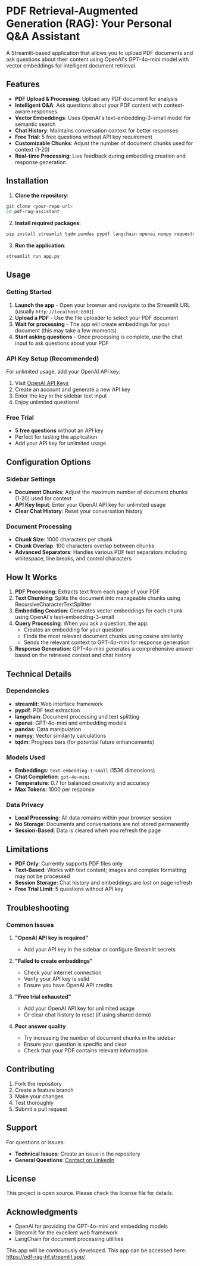 # PDF Retrieval-Augmented Generation (RAG): Your Personal Q&A Assistant

A Streamlit-based application that allows you to upload PDF documents and ask questions about their content using OpenAI's GPT-4o-mini model with vector embeddings for intelligent document retrieval.

## Features

- **PDF Upload & Processing**: Upload any PDF document for analysis
- **Intelligent Q&A**: Ask questions about your PDF content with context-aware responses
- **Vector Embeddings**: Uses OpenAI's text-embedding-3-small model for semantic search
- **Chat History**: Maintains conversation context for better responses
- **Free Trial**: 5 free questions without API key requirement
- **Customizable Chunks**: Adjust the number of document chunks used for context (1-20)
- **Real-time Processing**: Live feedback during embedding creation and response generation

## Installation

1. **Clone the repository**:
```bash
git clone <your-repo-url>
cd pdf-rag-assistant
```

2. **Install required packages**:
```bash
pip install streamlit tqdm pandas pypdf langchain openai numpy requests
```

3. **Run the application**:
```bash
streamlit run app.py
```

## Usage

### Getting Started

1. **Launch the app** - Open your browser and navigate to the Streamlit URL (usually `http://localhost:8501`)
2. **Upload a PDF** - Use the file uploader to select your PDF document
3. **Wait for processing** - The app will create embeddings for your document (this may take a few moments)
4. **Start asking questions** - Once processing is complete, use the chat input to ask questions about your PDF

### API Key Setup (Recommended)

For unlimited usage, add your OpenAI API key:

1. Visit [OpenAI API Keys](https://platform.openai.com/api-keys)
2. Create an account and generate a new API key
3. Enter the key in the sidebar text input
4. Enjoy unlimited questions!

### Free Trial

- **5 free questions** without an API key
- Perfect for testing the application
- Add your API key for unlimited usage

## Configuration Options

### Sidebar Settings

- **Document Chunks**: Adjust the maximum number of document chunks (1-20) used for context
- **API Key Input**: Enter your OpenAI API key for unlimited usage
- **Clear Chat History**: Reset your conversation history

### Document Processing

- **Chunk Size**: 1000 characters per chunk
- **Chunk Overlap**: 100 characters overlap between chunks
- **Advanced Separators**: Handles various PDF text separators including whitespace, line breaks, and control characters

## How It Works

1. **PDF Processing**: Extracts text from each page of your PDF
2. **Text Chunking**: Splits the document into manageable chunks using RecursiveCharacterTextSplitter
3. **Embedding Creation**: Generates vector embeddings for each chunk using OpenAI's text-embedding-3-small
4. **Query Processing**: When you ask a question, the app:
   - Creates an embedding for your question
   - Finds the most relevant document chunks using cosine similarity
   - Sends the relevant context to GPT-4o-mini for response generation
5. **Response Generation**: GPT-4o-mini generates a comprehensive answer based on the retrieved context and chat history

## Technical Details

### Dependencies

- **streamlit**: Web interface framework
- **pypdf**: PDF text extraction
- **langchain**: Document processing and text splitting
- **openai**: GPT-4o-mini and embedding models
- **pandas**: Data manipulation
- **numpy**: Vector similarity calculations
- **tqdm**: Progress bars (for potential future enhancements)

### Models Used

- **Embeddings**: `text-embedding-3-small` (1536 dimensions)
- **Chat Completion**: `gpt-4o-mini`
- **Temperature**: 0.7 for balanced creativity and accuracy
- **Max Tokens**: 1000 per response

### Data Privacy

- **Local Processing**: All data remains within your browser session
- **No Storage**: Documents and conversations are not stored permanently
- **Session-Based**: Data is cleared when you refresh the page

## Limitations

- **PDF Only**: Currently supports PDF files only
- **Text-Based**: Works with text content; images and complex formatting may not be processed
- **Session Storage**: Chat history and embeddings are lost on page refresh
- **Free Trial Limit**: 5 questions without API key

## Troubleshooting

### Common Issues

1. **"OpenAI API key is required"**
   - Add your API key in the sidebar or configure Streamlit secrets

2. **"Failed to create embeddings"**
   - Check your internet connection
   - Verify your API key is valid
   - Ensure you have OpenAI API credits

3. **"Free trial exhausted"**
   - Add your OpenAI API key for unlimited usage
   - Or clear chat history to reset (if using shared demo)

4. **Poor answer quality**
   - Try increasing the number of document chunks in the sidebar
   - Ensure your question is specific and clear
   - Check that your PDF contains relevant information

## Contributing

1. Fork the repository
2. Create a feature branch
3. Make your changes
4. Test thoroughly
5. Submit a pull request

## Support

For questions or issues:
- **Technical Issues**: Create an issue in the repository
- **General Questions**: [Contact on LinkedIn](https://www.linkedin.com/in/priyabrata-karmakar-phd-0806b3a8/)

## License

This project is open source. Please check the license file for details.

## Acknowledgments

- OpenAI for providing the GPT-4o-mini and embedding models
- Streamlit for the excellent web framework
- LangChain for document processing utilities


This app will be continuously developed.
This app can be accessed here: https://pdf-rag-hf.streamlit.app/


